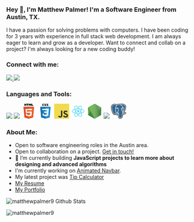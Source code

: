 ### Hey 👋, I'm Matthew Palmer! I'm a Software Engineer from Austin, TX.
I have a passion for solving problems with computers. I have been coding for 3 years with experience in full stack web development. I am always eager to learn and grow as a developer. Want to connect and collab on a project? I'm always looking for a new coding buddy!

### Connect with me:
<a href='https://www.linkedin.com/in/matthewpalmer9/'>
    <img width="30" src="https://cdn.jsdelivr.net/npm/simple-icons@v3/icons/linkedin.svg" />
</a>
<a href='https://twitter.com/mattpdev'>
    <img width="30" src="https://cdn.jsdelivr.net/npm/simple-icons@3.12.1/icons/twitter.svg">
</a>



### Languages and Tools:
<code><img width="40" src="https://cdn.jsdelivr.net/npm/simple-icons@v3/icons/github.svg" /></code>
<code><img width="40" src="https://cdn.jsdelivr.net/npm/simple-icons@v3/icons/git.svg" /></code>
<code><img width='40px' src='https://raw.githubusercontent.com/github/explore/80688e429a7d4ef2fca1e82350fe8e3517d3494d/topics/html/html.png'/></code>
<code><img width='40px' src='https://raw.githubusercontent.com/github/explore/80688e429a7d4ef2fca1e82350fe8e3517d3494d/topics/css/css.png'/></code>
<code><img width='40px' src='https://raw.githubusercontent.com/github/explore/80688e429a7d4ef2fca1e82350fe8e3517d3494d/topics/javascript/javascript.png'/></code>
<code><img width='40px' src='https://raw.githubusercontent.com/github/explore/80688e429a7d4ef2fca1e82350fe8e3517d3494d/topics/react/react.png'/></code>
<code><img width='40px' src='https://raw.githubusercontent.com/github/explore/80688e429a7d4ef2fca1e82350fe8e3517d3494d/topics/nodejs/nodejs.png'/></code>
<code><img width='40px' src='https://raw.githubusercontent.com/simple-icons/simple-icons/a7bc5478d6f9a0c0e83ef8bdf6b11cb6961c7585/icons/rubyonrails.svg'/></code>
<code><img width='40px' src='https://raw.githubusercontent.com/github/explore/80688e429a7d4ef2fca1e82350fe8e3517d3494d/topics/postgresql/postgresql.png'/></code>

### About Me:
- Open to software engineering roles in the Austin area.
- Open to collaboration on a project. [Get in touch!](https://www.linkedin.com/in/matthewpalmer9)
- 🌱 I’m currently building **JavaScript projects to learn more about designing and advanced algorithms**
- I'm currently working on [Animated Navbar](https://github.com/matthewpalmer9/animated-navbar).
- My latest project was [Tip Calculator](https://github.com/matthewpalmer9/js-tip-calculator)
- [My Resume](https://mrp-technologies.now.sh/static/media/MatthewPalmerResume.7a507293.docx)
- [My Portfolio](https://mrp-technologies.now.sh/)

<img alt='matthewpalmer9 Github Stats' src='https://github-readme-stats-k4dpfooit.vercel.app/api?username=matthewpalmer9&show_icons=true&hide_border=true'/>
<p><img align="left" src="https://github-readme-stats.vercel.app/api/top-langs/?username=matthewpalmer9&layout=compact" alt="matthewpalmer9" /></p>